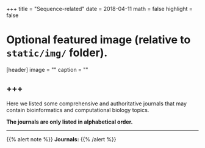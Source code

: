 +++
title = "Sequence-related"
date = 2018-04-11
math = false
highlight = false

# Optional featured image (relative to `static/img/` folder).
[header]
image = ""
caption = ""


+++
---
Here we listed some comprehensive and authoritative journals that may contain bioinformatics and computational biology topics. 

**The journals are only listed in alphabetical order.**

---
{{% alert note %}}
**Journals:**
{{% /alert %}}




             